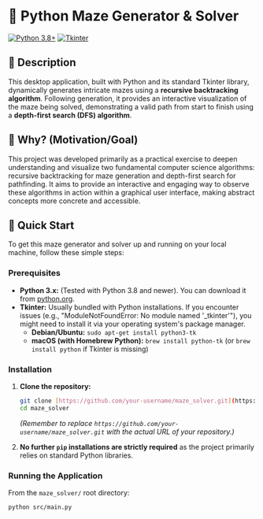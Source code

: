 # 🐍 Python Maze Generator & Solver

[![Python 3.8+](https://img.shields.io/badge/Python-3.8%2B-blue.svg?style=flat&logo=python&logoColor=white)](https://www.python.org/)
[![Tkinter](https://img.shields.io/badge/GUI-Tkinter-informational?style=flat&logo=tcl&logoColor=white)](https://docs.python.org/3/library/tkinter.html)

## 📝 Description
This desktop application, built with Python and its standard Tkinter library, dynamically generates intricate mazes using a **recursive backtracking algorithm**. Following generation, it provides an interactive visualization of the maze being solved, demonstrating a valid path from start to finish using a **depth-first search (DFS) algorithm**.

## 🤔 Why? (Motivation/Goal)
This project was developed primarily as a practical exercise to deepen understanding and visualize two fundamental computer science algorithms: recursive backtracking for maze generation and depth-first search for pathfinding. It aims to provide an interactive and engaging way to observe these algorithms in action within a graphical user interface, making abstract concepts more concrete and accessible.

## 🚀 Quick Start

To get this maze generator and solver up and running on your local machine, follow these simple steps:

### Prerequisites
* **Python 3.x:** (Tested with Python 3.8 and newer). You can download it from [python.org](https://www.python.org/downloads/).
* **Tkinter:** Usually bundled with Python installations. If you encounter issues (e.g., "ModuleNotFoundError: No module named '_tkinter'"), you might need to install it via your operating system's package manager.
    * **Debian/Ubuntu:** `sudo apt-get install python3-tk`
    * **macOS (with Homebrew Python):** `brew install python-tk` (or `brew install python` if Tkinter is missing)

### Installation

1.  **Clone the repository:**
    ```bash
    git clone [https://github.com/your-username/maze_solver.git](https://github.com/your-username/maze_solver.git)
    cd maze_solver
    ```
    *(Remember to replace `https://github.com/your-username/maze_solver.git` with the actual URL of your repository.)*

2.  **No further `pip` installations are strictly required** as the project primarily relies on standard Python libraries.

### Running the Application

From the `maze_solver/` root directory:
```bash
python src/main.py
```